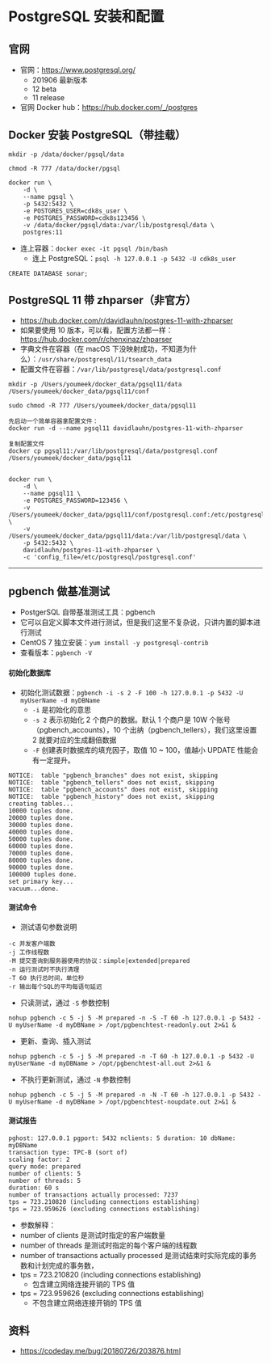 # PostgreSQL 安装和配置


## 官网

- 官网：<https://www.postgresql.org/>
    - 201906 最新版本
    - 12 beta
    - 11 release
- 官网 Docker hub：<https://hub.docker.com/_/postgres>


## Docker 安装 PostgreSQL（带挂载）

```
mkdir -p /data/docker/pgsql/data

chmod -R 777 /data/docker/pgsql

docker run \
	-d \
	--name pgsql \
	-p 5432:5432 \
	-e POSTGRES_USER=cdk8s_user \
	-e POSTGRES_PASSWORD=cdk8s123456 \
	-v /data/docker/pgsql/data:/var/lib/postgresql/data \
	postgres:11
```

- 连上容器：`docker exec -it pgsql /bin/bash`
	- 连上 PostgreSQL：`psql -h 127.0.0.1 -p 5432 -U cdk8s_user`


```
CREATE DATABASE sonar;
```

## PostgreSQL 11 带 zhparser（非官方）

- <https://hub.docker.com/r/davidlauhn/postgres-11-with-zhparser>
- 如果要使用 10 版本，可以看，配置方法都一样：<https://hub.docker.com/r/chenxinaz/zhparser>
- 字典文件在容器（在 macOS 下没映射成功，不知道为什么）：`/usr/share/postgresql/11/tsearch_data`
- 配置文件在容器：`/var/lib/postgresql/data/postgresql.conf`

```
mkdir -p /Users/youmeek/docker_data/pgsql11/data /Users/youmeek/docker_data/pgsql11/conf

sudo chmod -R 777 /Users/youmeek/docker_data/pgsql11

先启动一个简单容器拿配置文件：
docker run -d --name pgsql11 davidlauhn/postgres-11-with-zhparser

复制配置文件
docker cp pgsql11:/var/lib/postgresql/data/postgresql.conf /Users/youmeek/docker_data/pgsql11


docker run \
	-d \
	--name pgsql11 \
	-e POSTGRES_PASSWORD=123456 \
	-v /Users/youmeek/docker_data/pgsql11/conf/postgresql.conf:/etc/postgresql/postgresql.conf \
	-v /Users/youmeek/docker_data/pgsql11/data:/var/lib/postgresql/data \
	-p 5432:5432 \
	davidlauhn/postgres-11-with-zhparser \
	-c 'config_file=/etc/postgresql/postgresql.conf'

```

-------------------------------------------------------------------


## pgbench 做基准测试

- PostgerSQL 自带基准测试工具：pgbench
- 它可以自定义脚本文件进行测试，但是我们这里不复杂说，只讲内置的脚本进行测试
- CentOS 7 独立安装：`yum install -y postgresql-contrib`
- 查看版本：`pgbench -V`

#### 初始化数据库

- 初始化测试数据：`pgbench -i -s 2 -F 100 -h 127.0.0.1 -p 5432 -U myUserName -d myDBName`
    - `-i` 是初始化的意思
    - `-s 2` 表示初始化 2 个商户的数据。默认 1 个商户是 10W 个账号（pgbench_accounts），10 个出纳（pgbench_tellers），我们这里设置 2 就要对应的生成翻倍数据
    - `-F` 创建表时数据库的填充因子，取值 10 ~ 100，值越小 UPDATE 性能会有一定提升。

```
NOTICE:  table "pgbench_branches" does not exist, skipping
NOTICE:  table "pgbench_tellers" does not exist, skipping
NOTICE:  table "pgbench_accounts" does not exist, skipping
NOTICE:  table "pgbench_history" does not exist, skipping
creating tables...
10000 tuples done.
20000 tuples done.
30000 tuples done.
40000 tuples done.
50000 tuples done.
60000 tuples done.
70000 tuples done.
80000 tuples done.
90000 tuples done.
100000 tuples done.
set primary key...
vacuum...done.
```

#### 测试命令

- 测试语句参数说明

```
-c 并发客户端数 
-j 工作线程数
-M 提交查询到服务器使用的协议：simple|extended|prepared
-n 运行测试时不执行清理
-T 60 执行总时间，单位秒
-r 输出每个SQL的平均每语句延迟
```

- 只读测试，通过 `-S` 参数控制

```
nohup pgbench -c 5 -j 5 -M prepared -n -S -T 60 -h 127.0.0.1 -p 5432 -U myUserName -d myDBName > /opt/pgbenchtest-readonly.out 2>&1 &
```

- 更新、查询、插入测试

```
nohup pgbench -c 5 -j 5 -M prepared -n -T 60 -h 127.0.0.1 -p 5432 -U myUserName -d myDBName > /opt/pgbenchtest-all.out 2>&1 &
```

- 不执行更新测试，通过 `-N` 参数控制

```
nohup pgbench -c 5 -j 5 -M prepared -n -N -T 60 -h 127.0.0.1 -p 5432 -U myUserName -d myDBName > /opt/pgbenchtest-noupdate.out 2>&1 &
```



#### 测试报告

```
pghost: 127.0.0.1 pgport: 5432 nclients: 5 duration: 10 dbName: myDBName
transaction type: TPC-B (sort of)
scaling factor: 2
query mode: prepared
number of clients: 5
number of threads: 5
duration: 60 s
number of transactions actually processed: 7237
tps = 723.210820 (including connections establishing)
tps = 723.959626 (excluding connections establishing)
```

- 参数解释：
- number of clients 是测试时指定的客户端数量
- number of threads 是测试时指定的每个客户端的线程数
- number of transactions actually processed 是测试结束时实际完成的事务数和计划完成的事务数，
- tps = 723.210820 (including connections establishing)
    - 包含建立网络连接开销的 TPS 值
- tps = 723.959626 (excluding connections establishing)
    - 不包含建立网络连接开销的 TPS 值


## 资料

- <https://codeday.me/bug/20180726/203876.html>
